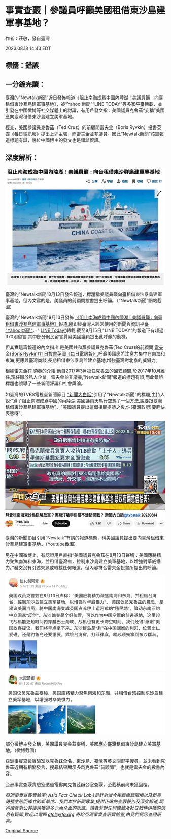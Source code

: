 # 事實查覈｜參議員呼籲美國租借東沙島建軍事基地？

作者：莊敬，發自臺灣

2023.08.18 14:43 EDT

## 標籤：錯誤

## 一分鐘完讀：

臺灣的“Newtalk新聞”近日發佈報道《阻止南海成爲中國內陸湖 ! 美議員籲：向臺租借東沙羣島建軍事基地》，被“Yahoo!新聞”“LINE TODAY”等多家平臺轉載，並引發在中國微博等社交媒體上的討論，有用戶發文指：美國議員克魯茲“妄稱”美國應向臺灣租借東沙島建立美軍基地。

經查，美國參議員克魯茲（Ted Cruz）的前顧問雷夫金（Boris Ryvkin）投書英媒《每日電訊報》提出上述主張，而雷夫金並非議員。因此“Newtalk新聞”該篇報道標題有誤，幾位中國博主的發文也是錯誤資訊。

## 深度解析：

![臺灣的“Newtalk新聞”8月13日發佈報道，標題稱美議員籲向臺租借東沙羣島建軍事基地，但內文寫的是，美議員的前顧問投書提出呼籲。（“Newtalk新聞”網站截圖）](images/UYPF3BAJB4XR7OEPUBLHKTXT3M.png)

臺灣的“Newtalk新聞”8月13日發佈報道，標題稱美議員籲向臺租借東沙羣島建軍事基地，但內文寫的是，美議員的前顧問投書提出呼籲。（“Newtalk新聞”網站截圖）

臺灣的"Newtalk新聞"8月13日發佈 [《阻止南海成爲中國內陸湖 ! 美議員籲 : 向臺租借東沙羣島建軍事基地》](https://newtalk.tw/news/view/2023-08-13/883970)報道,隨即經臺灣人經常使用的新聞與資訊平臺 ["Yahoo!新聞"](https://tw.stock.yahoo.com/news/%E9%98%BB%E6%AD%A2%E5%8D%97%E6%B5%B7%E6%88%90%E7%82%BA%E4%B8%AD%E5%9C%8B%E5%85%A7%E9%99%B8%E6%B9%96-%E7%BE%8E%E8%AD%B0%E5%93%A1%E7%B1%B2-%E5%90%91%E5%8F%B0%E7%A7%9F%E5%80%9F%E6%9D%B1%E6%B2%99%E7%BE%A4%E5%B3%B6%E5%BB%BA%E8%BB%8D%E4%BA%8B%E5%9F%BA%E5%9C%B0-113010877.html)、" [LINE Today"](https://today.line.me/tw/v2/comment/article/1DqGvYB)轉載;截至8月15日,"LINE TODAY"的報道下有超過370則留言,其中部分網民留言質疑美國議員提出此呼籲的動機。

但其實這篇報道的內文指出,是美國共和黨參議員克魯茲(Ted Cruz)的前顧問 [雷夫金(Boris Ryvkin)11 日投書英國《每日電訊報》](https://www.telegraph.co.uk/news/2023/08/11/us-china-south-sea-conflict-defense-base-trade-taiwan/),呼籲美國應將注意力集中在南海和東海,更應與臺灣商談,長期租借東沙羣島並建立基地,增強臺灣對北京的威懾力。

根據雷夫金在 [領英](https://www.linkedin.com/in/boris-ryvkin-28191213/)的介紹,他自2017年3月擔任克魯茲的國安顧問,於2017年10月離任,現任職於私人企業。雷夫金並非議員,"Newtalk新聞"報道的標題有誤,而此錯誤標題也誤導了一些新聞評論和社會輿論。

如臺灣的TVBS電視臺新聞節目 ["新聞大白話"](https://www.youtube.com/watch?v=aC1pFBRWlM4)引用了"Newtalk新聞"的標題,主持人說:"爲了阻止南海成爲中國的內陸湖,美國議員天馬行空想了一個方法,說要跟臺灣租借東沙羣島建軍事基地"、"美國議員提出這個相關提議之後,你(臺灣政府)要趕快表態呀"。

![臺灣的新聞節目引用“Newtalk”有誤的報道標題，稱美國議員提出要向臺灣租借東沙羣島建軍事基地。（Youtube截圖）](images/MSFR34BCEZXNBGLRPQNS2Z4OFU.png)

臺灣的新聞節目引用“Newtalk”有誤的報道標題，稱美國議員提出要向臺灣租借東沙羣島建軍事基地。（Youtube截圖）

另在中國微博上，有認證用戶直指“美國議員克魯茲在8月13日聲稱：美國應將精力聚焦南海和東海，並租借臺灣省，控制東沙島建立美軍基地，以增強對華威懾力。”發文沒有引述來源或轉載任何報道，但內容符合雷夫金投書所提出的呼籲。

![3-1. 微博主發文稱，美國議員克魯茲稱，美國應向臺灣租借東沙島建立美軍基地。圖取自微博.png](images/OB4NNJW3LCLM3GBNYLG5PIP4BY.png)![部分微博主發文稱，美國議員克魯茲妄稱，美國應向臺灣租借東沙島建立美軍基地。（微博截圖）](images/JNRZYDGKWAALXHDMTW36L4MTNU.png)

部分微博主發文稱，美國議員克魯茲妄稱，美國應向臺灣租借東沙島建立美軍基地。（微博截圖）

亞洲事實查覈實驗室以克魯茲全名、東沙島、臺灣等英文關鍵字搜尋，並未看到克魯茲近期有相關發言，搜尋結果顯示多爲克魯茲“前顧問”，也就是雷夫金的投書內容。

亞洲事實查覈實驗室透過電郵向克魯茲辦公室查覈，至截稿前尚未獲回覆。

*亞洲事實查覈實驗室(* *Asia Fact Check Lab* *)是針對當今複雜媒體環境以及新興傳播生態而成立的新單位。我們本於新聞專業,提供正確的查覈報告及深度報道,期待讀者對公共議題獲得多元而全面的認識。讀者若對任何媒體及社交軟件傳播的信息有疑問,歡迎以電郵* *afcl@rfa.org* *寄給亞洲事實查覈實驗室,由我們爲您查證覈實。*



[Original Source](https://www.rfa.org/mandarin/shishi-hecha/hc-08182023142909.html)